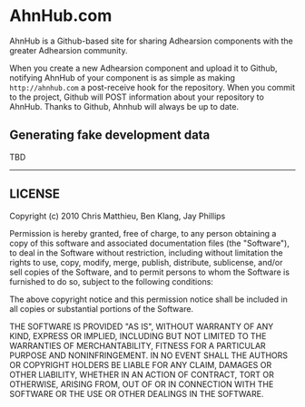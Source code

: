 AhnHub.com
==========

AhnHub is a Github-based site for sharing Adhearsion components with the greater Adhearsion community.

When you create a new Adhearsion component and upload it to Github, notifying AhnHub of your component is as simple as making `http://ahnhub.com` a post-receive hook for the repository. When you commit to the project, Github will POST information about your repository to AhnHub. Thanks to Github, Ahnhub will always be up to date.

Generating fake development data
----------
TBD

-------

LICENSE
-------
Copyright (c) 2010 Chris Matthieu, Ben Klang, Jay Phillips

Permission is hereby granted, free of charge, to any person obtaining a copy
of this software and associated documentation files (the "Software"), to deal
in the Software without restriction, including without limitation the rights
to use, copy, modify, merge, publish, distribute, sublicense, and/or sell
copies of the Software, and to permit persons to whom the Software is
furnished to do so, subject to the following conditions:

The above copyright notice and this permission notice shall be included in
all copies or substantial portions of the Software.

THE SOFTWARE IS PROVIDED "AS IS", WITHOUT WARRANTY OF ANY KIND, EXPRESS OR
IMPLIED, INCLUDING BUT NOT LIMITED TO THE WARRANTIES OF MERCHANTABILITY,
FITNESS FOR A PARTICULAR PURPOSE AND NONINFRINGEMENT. IN NO EVENT SHALL THE
AUTHORS OR COPYRIGHT HOLDERS BE LIABLE FOR ANY CLAIM, DAMAGES OR OTHER
LIABILITY, WHETHER IN AN ACTION OF CONTRACT, TORT OR OTHERWISE, ARISING FROM,
OUT OF OR IN CONNECTION WITH THE SOFTWARE OR THE USE OR OTHER DEALINGS IN
THE SOFTWARE.
